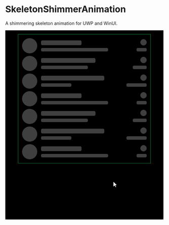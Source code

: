 # SkeletonShimmerAnimation
A shimmering skeleton animation for UWP and WinUI.

![Demo](https://github.com/Elorucov/SkeletonShimmerAnimation/raw/master/demo.gif)
